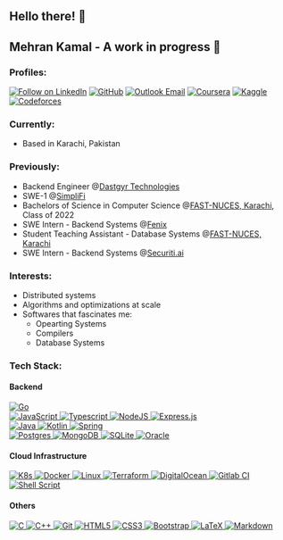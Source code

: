 ## Hello there! 👋
## Mehran Kamal - A work in progress 🚧

<div>
  <h3 align="left">Profiles:</h4>
  <p align="left">
     <a href="https://www.linkedin.com/in/mehrankamal36/"><img title="Follow on LinkedIn" src="https://img.shields.io/badge/LinkedIn-0077B5?style=for-the-badge&logo=linkedin&logoColor=white"/></a>
    <a href="https://github.com/mehrankamal"><img title="GitHub" src="https://img.shields.io/badge/GitHub-100000?style=for-the-badge&logo=github&logoColor=white"/></a>
    <a href="mailto:mehrankamal@outlook.com"><img title="Outlook Email" src="https://img.shields.io/badge/Outlook-0078D4?style=for-the-badge&logo=gmail&logoColor=white"/></a>
    <a href="https://www.coursera.org/user/3ec3ebe24ff5ed91f189ca735131638f"><img title="Coursera" src="https://img.shields.io/badge/Coursera-0056D2?style=for-the-badge&logo=coursera&logoColor=fff"/></a>
    <a href="https://www.kaggle.com/mehrankamal"><img title="Kaggle" src="https://img.shields.io/badge/Kaggle-20BEFF?style=for-the-badge&logo=kaggle&logoColor=fff"/></a>
    <a href="https://codeforces.com/profile/mkbaloch"><img title="Codeforces" src="https://img.shields.io/badge/Codeforces-1F8ACB?style=for-the-badge&logo=codeforces&logoColor=fff" /></a>
  </p>
</div>

<div>
  <h3 align="left">Currently:</h3>
  <ul>
    <li>Based in Karachi, Pakistan</li>
  </ul>
</div>


<div>
  <h3 align="left">Previously:</h3>
  <ul>
    <li>Backend Engineer @<a href="https://dastgyr.com/" targt="_blank">Dastgyr Technologies</a></li>
    <li>SWE-1 @<a href="https://simplifipay.com/" targt="_blank">SimpliFi</a></li>
    <li>Bachelors of Science in Computer Science @<a href="http://khi.nu.edu.pk/" target="_blank">FAST-NUCES, Karachi</a>, Class of 2022</li>
    <li>SWE Intern - Backend Systems @<a href="https://fenix.life/" targt="_blank">Fenix</a></li>
    <li>Student Teaching Assistant - Database Systems @<a href="https://nu.edu.pk/" target="_blank">FAST-NUCES, Karachi</a></li>
    <li>SWE Intern - Backend Systems @<a href="https://securiti.ai/" target="_blank">Securiti.ai</a></li>
  </ul>
</div>


<div>
  <h3 align="left">Interests:</h3>
  <ul>
    <li>Distributed systems</li>
    <li>Algorithms and optimizations at scale</li>
    <li>
      Softwares that fascinates me:
      <ul>
        <li>Opearting Systems</li>
        <li>Compilers</li>
        <li>Database Systems</li>
      </ul>
    </li>
  </ul>
</div>

<div>
  <h3 align="left">Tech Stack:</h3>
  <h4 align="left">Backend</h4>
    <p>
      <a href="#">
        <img alt="Go" src="https://img.shields.io/badge/go-%2300ADD8.svg?style=for-the-badge&logo=go&logoColor=white"/>
        <br/>
      </a>
      <a href="#">
        <img alt="JavaScript" src="https://img.shields.io/badge/javascript-%23323330.svg?style=for-the-badge&logo=javascript&logoColor=%23F7DF1E"/>
        <img alt="Typescript" src="https://img.shields.io/badge/TypeScript-TypeScript?style=for-the-badge&logo=typescript&logoColor=fff&color=3178C6"/>
        <img alt="NodeJS" src="https://img.shields.io/badge/node.js-%2343853D.svg?style=for-the-badge&logo=node-dot-js&logoColor=white"/>
        <img alt="Express.js" src="https://img.shields.io/badge/express.js-%23404d59.svg?style=for-the-badge&logo=express&logoColor=%2361DAFB"/>
        <br/>
      </a>
      <a href="#">
        <img alt="Java" src="https://img.shields.io/badge/java-%23ED8B00.svg?style=for-the-badge&logo=java&logoColor=white" />
        <img alt="Kotlin" src="https://img.shields.io/badge/kotlin-%237F52FF.svg?style=for-the-badge&logo=kotlin&logoColor=white" />
        <img alt="Spring" src="https://img.shields.io/badge/spring-%236DB33F.svg?style=for-the-badge&logo=spring&logoColor=white" />
        <br/>
      </a>
      <a href="#">
        <img alt="Postgres" src ="https://img.shields.io/badge/postgres-%23316192.svg?style=for-the-badge&logo=postgresql&logoColor=white" />
        <img alt="MongoDB" src ="https://img.shields.io/badge/MongoDB-%234ea94b.svg?style=for-the-badge&logo=mongodb&logoColor=white" />
        <img alt="SQLite" src ="https://img.shields.io/badge/sqlite-%2307405e.svg?style=for-the-badge&logo=sqlite&logoColor=white" />
        <img alt="Oracle" src ="https://img.shields.io/badge/oracle-%23F00000.svg?style=for-the-badge&logo=oracle&logoColor=white" />
      </a>
    </p>
  <h4 align="left">Cloud Infrastructure</h4>
    <p>
      <a href="#">
        <img alt="K8s" src="https://img.shields.io/badge/kubernetes-%23326ce5.svg?style=for-the-badge&logo=kubernetes&logoColor=white" />
        <img alt="Docker" src="https://img.shields.io/badge/docker-%230db7ed.svg?style=for-the-badge&logo=docker&logoColor=white" />
        <img alt="Linux" src="https://img.shields.io/badge/Linux-FCC624?style=for-the-badge&logo=linux&logoColor=black" />
        <img alt="Terraform" src="https://img.shields.io/badge/terraform-%235835CC.svg?style=for-the-badge&logo=terraform&logoColor=white" />
        <img alt="DigitalOcean" src="https://img.shields.io/badge/DigitalOcean-%230167ff.svg?style=for-the-badge&logo=digitalOcean&logoColor=white" />
        <img alt="Gitlab CI" src="https://img.shields.io/badge/gitlab%20ci-%23181717.svg?style=for-the-badge&logo=gitlab&logoColor=white" />
        <img alt="Shell Script" src="https://img.shields.io/badge/shell_script-%23121011.svg?style=for-the-badge&logo=gnu-bash&logoColor=white" />
      </a>
    </p>
  <h4 align="left">Others</h4>
  <p>
    <a href="#">
      <img alt="C" src="https://img.shields.io/badge/c-%2300599C.svg?style=for-the-badge&logo=c&logoColor=white"/>
      <img alt="C++" src="https://img.shields.io/badge/c++-%2300599C.svg?style=for-the-badge&logo=c%2B%2B&logoColor=white"/>
      <img alt="Git" src="https://img.shields.io/badge/git-%23F05033.svg?style=for-the-badge&logo=git&logoColor=white"/>
      <img alt="HTML5" src="https://img.shields.io/badge/html5-%23E34F26.svg?style=for-the-badge&logo=html5&logoColor=white"/>
      <img alt="CSS3" src="https://img.shields.io/badge/css3-%231572B6.svg?style=for-the-badge&logo=css3&logoColor=white"/>
      <img alt="Bootstrap" src="https://img.shields.io/badge/bootstrap-%23563D7C.svg?style=for-the-badge&logo=bootstrap&logoColor=white"/>
      <img alt="LaTeX" src="https://img.shields.io/badge/latex-%23008080.svg?style=for-the-badge&logo=latex&logoColor=white"/>
      <img alt="Markdown" src="https://img.shields.io/badge/markdown-%23000000.svg?style=for-the-badge&logo=markdown&logoColor=white"/>
    </a>
  </p>
</div>
